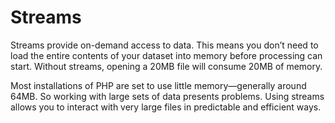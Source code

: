 # Streams

Streams provide on-demand access to data. This means you don’t need to load the entire contents of your dataset into memory before processing can start. Without streams, opening a 20MB file will consume 20MB of memory.

Most installations of PHP are set to use little memory—generally around 64MB. So working with large sets of data presents problems. Using streams allows you to interact with very large files in predictable and efficient ways.

